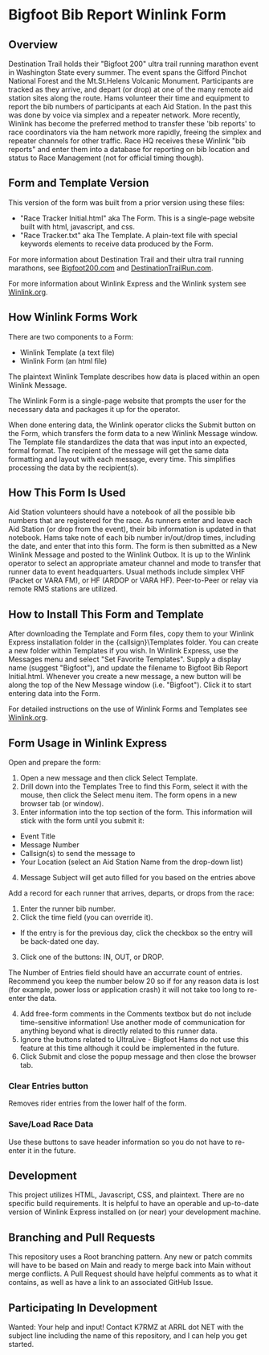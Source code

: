 # Bigfoot Bib Report Winlink Form

## Overview
Destination Trail holds their "Bigfoot 200" ultra trail running marathon event in Washington State every summer. The event spans the Gifford Pinchot National Forest and the Mt.St.Helens Volcanic Monument. Participants are tracked as they arrive, and depart (or drop) at one of the many remote aid station sites along the route. Hams volunteer their time and equipment to report the bib numbers of participants at each Aid Station. In the past this was done by voice via simplex and a repeater network. More recently, Winlink has become the preferred method to transfer these 'bib reports' to race coordinators via the ham network more rapidly, freeing the simplex and repeater channels for other traffic. Race HQ receives these Winlink "bib reports" and enter them into a database for reporting on bib location and status to Race Management (not for official timing though).

## Form and Template Version
This version of the form was built from a prior version using these files:
- "Race Tracker Initial.html" aka The Form. This is a single-page website built with html, javascript, and css.
- "Race Tracker.txt" aka The Template. A plain-text file with special keywords elements to receive data produced by the Form.

For more information about Destination Trail and their ultra trail running marathons, see [Bigfoot200.com](https://www.bigfoot200.com/) and [DestinationTrailRun.com](https://www.destinationtrailrun.com/).

For more information about Winlink Express and the Winlink system see [Winlink.org](https://www.winlink.org).

## How Winlink Forms Work
There are two components to a Form:
- Winlink Template (a text file)
- Winlink Form (an html file)

The plaintext Winlink Template describes how data is placed within an open Winlink Message. 

The Winlink Form is a single-page website that prompts the user for the necessary data and packages it up for the operator.

When done entering data, the Winlink operator clicks the Submit button on the Form, which transfers the form data to a new Winlink Message window. The Template file standardizes the data that was input into an expected, formal format. The recipient of the message will get the same data formatting and layout with each message, every time. This simplifies processing the data by the recipient(s).

## How This Form Is Used
Aid Station volunteers should have a notebook of all the possible bib numbers that are registered for the race. As runners enter and leave each Aid Station (or drop from the event), their bib information is updated in that notebook. Hams take note of each bib number in/out/drop times, including the date, and enter that into this form. The form is then submitted as a New Winlink Message and posted to the Winlink Outbox. It is up to the Winlink operator to select an appropriate amateur channel and mode to transfer that runner data to event headquarters. Usual methods include simplex VHF (Packet or VARA FM), or HF (ARDOP or VARA HF). Peer-to-Peer or relay via remote RMS stations are utilized.

## How to Install This Form and Template
After downloading the Template and Form files, copy them to your Winlink Express installation folder in the {callsign}\Templates folder. You can create a new folder within Templates if you wish. In Winlink Express, use the Messages menu and select "Set Favorite Templates". Supply a display name (suggest "Bigfoot"), and update the filename to Bigfoot Bib Report Initial.html. Whenever you create a new message, a new button will be along the top of the New Message window (i.e. "Bigfoot"). Click it to start entering data into the Form.

For detailed instructions on the use of Winlink Forms and Templates see [Winlink.org](https://www.winlink.org).

## Form Usage in Winlink Express
Open and prepare the form:
1. Open a new message and then click Select Template.
2. Drill down into the Templates Tree to find this Form, select it with the mouse, then click the Select menu item. The form opens in a new browser tab (or window).
3. Enter information into the top section of the form. This information will stick with the form until you submit it:
  - Event Title
  - Message Number
  - Callsign(s) to send the message to
  - Your Location (select an Aid Station Name from the drop-down list)
4. Message Subject will get auto filled for you based on the entries above

Add a record for each runner that arrives, departs, or drops from the race:
1. Enter the runner bib number.
2. Click the time field (you can override it).
  - If the entry is for the previous day, click the checkbox so the entry will be back-dated one day.
3. Click one of the buttons: IN, OUT, or DROP.

The Number of Entries field should have an accurrate count of entries. Recommend you keep the number below 20 so if for any reason data is lost (for example, power loss or application crash) it will not take too long to re-enter the data.

4. Add free-form comments in the Comments textbox but do not include time-sensitive information! Use another mode of communication for anything beyond what is directly related to this runner data.
5. Ignore the buttons related to UltraLive - Bigfoot Hams do not use this feature at this time although it could be implemented in the future.
6. Click Submit and close the popup message and then close the browser tab.

### Clear Entries button
Removes rider entries from the lower half of the form.

### Save/Load Race Data
Use these buttons to save header information so you do not have to re-enter it in the future.

## Development
This project utilizes HTML, Javascript, CSS, and plaintext. There are no specific build requirements. It is helpful to have an operable and up-to-date version of Winlink Express installed on (or near) your development machine.

## Branching and Pull Requests
This repository uses a Root branching pattern. Any new or patch commits will have to be based on Main and ready to merge back into Main without merge conflicts. A Pull Request should have helpful comments as to what it contains, as well as have a link to an associated GitHub Issue.

## Participating In Development
Wanted: Your help and input! Contact K7RMZ at ARRL dot NET with the subject line including the name of this repository, and I can help you get started.